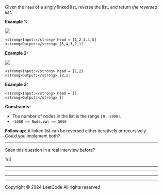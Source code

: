 Given the `head` of a singly linked list, reverse the list, and return _the reversed list_.

**Example 1:**

![](https://assets.leetcode.com/uploads/2021/02/19/rev1ex1.jpg)

```
<strong>Input:</strong> head = [1,2,3,4,5]
<strong>Output:</strong> [5,4,3,2,1]
```

**Example 2:**

![](https://assets.leetcode.com/uploads/2021/02/19/rev1ex2.jpg)

```
<strong>Input:</strong> head = [1,2]
<strong>Output:</strong> [2,1]
```

**Example 3:**

```
<strong>Input:</strong> head = []
<strong>Output:</strong> []
```

**Constraints:**

- The number of nodes in the list is the range `[0, 5000]`.
- `-5000 <= Node.val <= 5000`

**Follow up:** A linked list can be reversed either iteratively or recursively. Could you implement both?

---

Seen this question in a real interview before?

1/4

---

---

---

---

Copyright ©️ 2024 LeetCode All rights reserved
